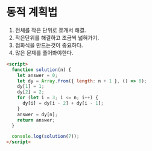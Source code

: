 # 동적 계획법

1. 전체를 작은 단위로 쪼개서 해결.
2. 작은단위를 해결하고 조금씩 넓혀가기.
3. 점화식을 만드는것이 중요하다.
4. 많은 문제를 풀어봐야한다.

```html
<script>
  function solution(n) {
    let answer = 0;
    let dy = Array.from({ length: n + 1 }, () => 0);
    dy[1] = 1;
    dy[2] = 2;
    for (let i = 3; i <= n; i++) {
      dy[i] = dy[i - 2] + dy[i - 1];
    }
    answer = dy[n];
    return answer;
  }

  console.log(solution(7));
</script>
```
